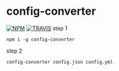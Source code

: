 # config-converter
[![NPM](https://img.shields.io/npm/v/config-converter.svg)](https://nodei.co/npm/config-converter)
[![TRAVIS](https://travis-ci.org/perfilyev/config-converter.svg?branch=master)](https://travis-ci.org/perfilyev/config-converter)
step 1
```
npm i -g config-converter
```
step 2
```
config-converter config.json config.yml

```